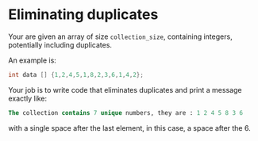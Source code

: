 # Eliminating duplicates

Your are given an array of size `collection_size`, containing integers, potentially including duplicates.

An example is:

```cpp
int data [] {1,2,4,5,1,8,2,3,6,1,4,2};
```

Your job is to write code that eliminates duplicates and print a message exactly like:

```sql
The collection contains 7 unique numbers, they are : 1 2 4 5 8 3 6
```

with a single space after the last element, in this case, a space after the 6.


